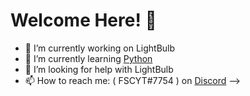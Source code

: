 # Welcome Here! 👋

- 🔭 I’m currently working on LightBulb
- 🌱 I’m currently learning [Python](https://www.python.org)
- 🤔 I’m looking for help with LightBulb
- 📫 How to reach me: ( FSCYT#7754 ) on [Discord](https://www.discord.com)
-->
